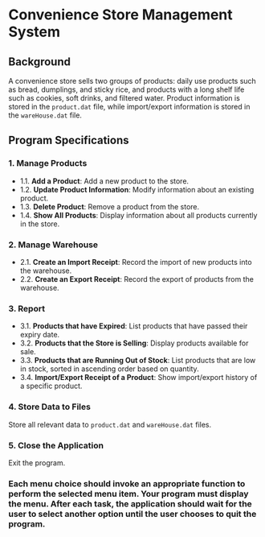 # Convenience Store Management System

## Background
A convenience store sells two groups of products: daily use products such as bread, dumplings, and sticky rice, and products with a long shelf life such as cookies, soft drinks, and filtered water. Product information is stored in the `product.dat` file, while import/export information is stored in the `wareHouse.dat` file.

## Program Specifications

### 1. Manage Products
 - 1.1. **Add a Product**: Add a new product to the store.
 - 1.2. **Update Product Information**: Modify information about an existing product.
 - 1.3. **Delete Product**: Remove a product from the store.
 - 1.4. **Show All Products**: Display information about all products currently in the store.

### 2. Manage Warehouse
 - 2.1. **Create an Import Receipt**: Record the import of new products into the warehouse.
 - 2.2. **Create an Export Receipt**: Record the export of products from the warehouse.

### 3. Report
 - 3.1. **Products that have Expired**: List products that have passed their expiry date.
 - 3.2. **Products that the Store is Selling**: Display products available for sale.
 - 3.3. **Products that are Running Out of Stock**: List products that are low in stock, sorted in ascending order based on quantity.
 - 3.4. **Import/Export Receipt of a Product**: Show import/export history of a specific product.

### 4. Store Data to Files
Store all relevant data to `product.dat` and `wareHouse.dat` files.

### 5. Close the Application
Exit the program.
### Each menu choice should invoke an appropriate function to perform the selected menu item. Your program must display the menu. After each task, the application should wait for the user to select another option until the user chooses to quit the program.
